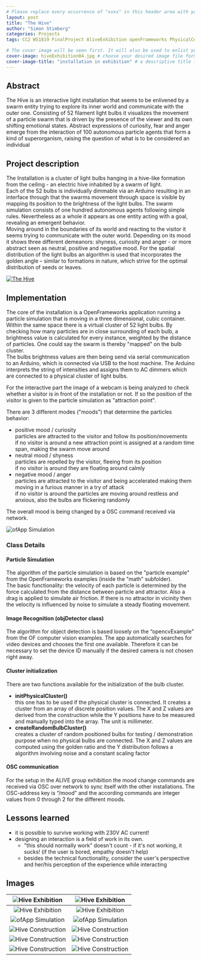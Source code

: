 ```yaml
---
# Please replace every occurrence of "xxxx" in this header area with your personal information.
layout: post
title: "The Hive"
author: "Simon Stimberg"
categories: Projects
tags: CC2 WS1819 FinalProject AliveExhibition openFrameworks PhysicalComputing ParticleSimulation Installation Interactive # please add suitable tags — separated by a space — the number of tags is not limited

# The cover image will be seen first. It will also be used to enlist your project amonst others.
cover-image: hiveExhibition04.jpg # choose your desired image file format — must be supported by web browsers — only one
cover-image-title: "installation in exhibition" # a descriptive title for the image
---
```


## Abstract
The Hive is an interactive light installation that seems to be enlivened by a swarm entity trying to explore its inner world and communicate with the outer one. Consisting of 52 filament light bulbs it visualizes the movement of a particle swarm that is driven by the presence of the viewer and its own shifting emotional states. Abstract expressions of curiosity, fear and anger emerge from the interaction of 100 autonomous particle agents that form a kind of superorganism, raising the question of what is to be considered an individual

## Project description
The Installation is a cluster of light bulbs hanging in a hive-like formation from the ceiling - an electric hive inhabited by a swarm of light.  
Each of the 52 bulbs is individually dimmable via an Arduino resulting in an interface through that the swarms movement through space is visible by mapping its position to the brightness of the light bulbs. The swarm simulation consists of one hundred autonomous agents following simple rules. Nevertheless as a whole it appears as one entity acting with a goal, revealing an emergent behavior.  
Moving around in the boundaries of its world and reacting to the visitor it seems trying to communicate with the outer world. Depending on its mood it shows three different demeanors: shyness, curiosity and anger - or more abstract seen as neutral, positive and negative mood.
For the spatial distribution of the light bulbs an algorithm is used that incorporates the golden angle – similar to formations in nature, which strive for the optimal distribution of seeds or leaves. 

[![The Hive](https://i.vimeocdn.com/video/810921120.jpg)](https://vimeo.com/357528789/e25b404060 "The Hive - Click to Watch!")


## Implementation
The core of the installation is a OpenFrameworks application running a particle simulation that is moving in a three dimensional, cubic container. Within the same space there is a virtual cluster of 52 light bulbs. By checking how many particles are in close surrounding of each bulb, a brightness value is calculated for every instance, weighted by the distance of particles. One could say the swarm is thereby "mapped" on the bulb cluster.  
The bulbs brightness values are then being send via serial communication to an Arduino, which is connected via USB to the host machine. The Arduino interprets the string of intensities and assigns them to AC dimmers which are connected to a physical cluster of light bulbs.  

For the interactive part the image of a webcam is being analyzed to check whether a visitor is in front of the installation or not. If so the position of the visitor is given to the particle simulation as "attraction point".  

There are 3 different modes ("moods") that determine the particles behavior:
- positive mood / curiosity  
  particles are attracted to the visitor and follow its position/movements  
  if no visitor is around a new attraction point is assigned at a random time span, making the swarm move around  
- neutral mood / shyness  
  particles are repelled by the visitor, fleeing from its position  
  if no visitor is around they are floating around calmly  
- negative mood / anger  
  particles are attracted to the visitor and being accelerated making them moving in a furious manner in a try of attack  
  if no visitor is around the particles are moving around restless and anxious, also the bulbs are flickering randomly  

The overall mood is being changed by a OSC command received via network.

![ofApp Simulation](hiveOfApp03.png)

### Class Details
#### Particle Simulation
The algorithm of the particle simulation is based on the "particle example" from the OpenFrameworks examples (inside the "math" subfolder).  
The basic functionality: the velocity of each particle is determined by the force calculated from the distance between particle and attractor. Also a drag is applied to simulate air friction. If there is no attractor in vicinity then the velocity is influenced by noise to simulate a steady floating movement.
#### Image Recognition (objDetector class)
The algorithm for object detection is based loosely on the “opencvExample” from the OF computer vision examples. The app automatically searches for video devices and chooses the first one available. Therefore it can be necessary to set the device ID manually if the desired camera is not chosen right away.
#### Cluster initialization
There are two functions available for the initialization of the bulb cluster. 
- **initPhysicalCluster()**  
  this one has to be used if the physical cluster is connected. It creates a cluster from an array of discrete position values. The X and Z values are derived from the construction while the Y positions have to be measured and manually typed into the array. The unit is millimeter.
- **createRandomBulbCluster()**  
  creates a cluster of random positioned bulbs for testing / demonstration purpose when no physical bulbs are connected. The X and Z values are computed using the golden ratio and the Y distribution follows a algorithm involving noise and a constant scaling factor
#### OSC communication
For the setup in the ALIVE group exhibition the mood change commands are received via OSC over network to sync itself with the other installations. The OSC-address key is “/mood” and the according commands are integer values from 0 through 2 for the different moods.

## Lessons learned
- it is possible to survive working with 230V AC current!
- designing an interaction is a field of work in its own. 
  - "this should normally work" doesn't count - if it's not working, it sucks! (if the user is bored, empathy doesn't help)
  - besides the technical functionality, consider the user's perspective and her/his perception of the experience while interacting



## Images
![Hive Exhibition](hiveExhibition01.jpg) | ![Hive Exhibition](hiveExhibition02.jpg) 
:-------------------------:|:-------------------------:
![Hive Exhibition](hiveExhibition03.jpg) | ![Hive Exhibition](hiveExhibition05.jpg)
![ofApp Simulation](hiveOfApp01.png) | ![ofApp Simulation](hiveOfApp04.png) 
![Hive Construction](hiveConstruction01.jpg) | ![Hive Construction](hiveConstruction02.jpg)
![Hive Construction](hiveConstruction05.jpg) | ![Hive Construction](hiveConstruction03.jpg)
![Hive Construction](hiveConstruction06.jpg) | ![Hive Construction](hiveConstruction04.jpg)
